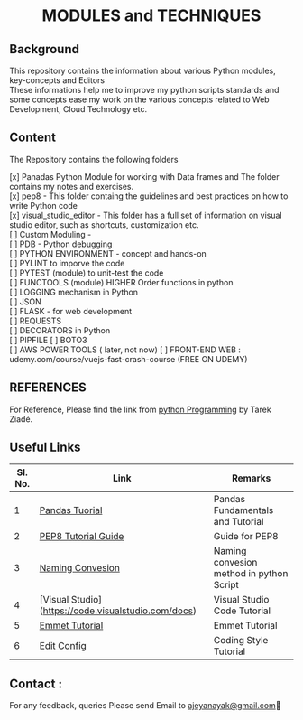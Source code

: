 <h1 align ="Center"> MODULES and TECHNIQUES </h1>

## Background

This repository contains the information about various Python modules, key-concepts and Editors <br />
These informations help me to improve my python scripts standards and some concepts ease my work on the various concepts related to Web Development, Cloud Technology etc. <br />

## Content

The Repository contains the following folders

[x] Panadas Python Module for working with Data frames and The folder contains my notes and exercises. <br />
[x] pep8 -  This folder containg the guidelines and best practices on how to write Python code <br />
[x] visual_studio_editor - This folder has a full set of information on visual studio editor, such as shortcuts, customization etc.<br />
[ ] Custom Moduling - <br />
[ ] PDB - Python debugging <br />
[ ] PYTHON ENVIRONMENT - concept and hands-on <br />
[ ] PYLINT to imporve the code <br />
[ ] PYTEST (module) to unit-test the code <br />
[ ] FUNCTOOLS (module) HIGHER Order functions in python <br />
[ ] LOGGING mechanism in Python <br />
[ ] JSON <br />
[ ] FLASK - for web development <br />
[ ] REQUESTS  <br />
[ ] DECORATORS in Python <br />
[ ] PIPFILE
[ ] BOTO3<br />
[ ] AWS POWER TOOLS ( later, not now)
[ ] FRONT-END WEB : udemy.com/course/vuejs-fast-crash-course (FREE ON UDEMY)
 
## REFERENCES

For Reference, Please find the link from [python Programming](https://edu.heibai.org/Expert_Python_Programming.pdf) by Tarek Ziadé.

##  Useful Links

| **Sl. No.** | **Link** | **Remarks** |
----------|--------------|--------------
1| [Pandas Tuorial](https://www.youtube.com/watch?v=UB3DE5Bgfx4)| Pandas Fundamentals and Tutorial |
2|[PEP8 Tutorial Guide](https://pep8.org/) | Guide for PEP8 |
3|[Naming Convesion](https://www.youtube.com/watch?v=Sm0wwmEwqpI&fbclid=IwAR1Q78KGJyPS1arHwc0NGT6LFX1mYiZ54Km5jFhaAyCM6PCQXLnhcTr_F6g) | Naming convesion method in python Script |
4| [Visual Studio] (https://code.visualstudio.com/docs) | Visual Studio Code Tutorial |
5| [Emmet Tutorial](https://docs.emmet.io/)| Emmet Tutorial |
6|[Edit Config](https://editorconfig.org/) | Coding Style Tutorial |

<h2>Contact :</h2>

For any feedback, queries Please send Email to ajeyanayak@gmail.com:star2:


